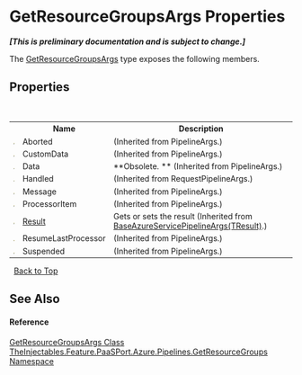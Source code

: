 # GetResourceGroupsArgs Properties
 _**\[This is preliminary documentation and is subject to change.\]**_

The <a href="87419f14-e51f-5946-b8a6-a31f0d169a67">GetResourceGroupsArgs</a> type exposes the following members.


## Properties
&nbsp;<table><tr><th></th><th>Name</th><th>Description</th></tr><tr><td>![Public property](media/pubproperty.gif "Public property")</td><td>Aborted</td><td> (Inherited from PipelineArgs.)</td></tr><tr><td>![Public property](media/pubproperty.gif "Public property")</td><td>CustomData</td><td> (Inherited from PipelineArgs.)</td></tr><tr><td>![Public property](media/pubproperty.gif "Public property")</td><td>Data</td><td> **Obsolete. ** (Inherited from PipelineArgs.)</td></tr><tr><td>![Public property](media/pubproperty.gif "Public property")</td><td>Handled</td><td> (Inherited from RequestPipelineArgs.)</td></tr><tr><td>![Public property](media/pubproperty.gif "Public property")</td><td>Message</td><td> (Inherited from PipelineArgs.)</td></tr><tr><td>![Public property](media/pubproperty.gif "Public property")</td><td>ProcessorItem</td><td> (Inherited from PipelineArgs.)</td></tr><tr><td>![Public property](media/pubproperty.gif "Public property")</td><td><a href="bd53cdee-a128-e4bd-1754-444db41f764e">Result</a></td><td>
Gets or sets the result
 (Inherited from <a href="028f1479-558a-4c5b-6096-6f2a7868cb75">BaseAzureServicePipelineArgs(TResult)</a>.)</td></tr><tr><td>![Protected property](media/protproperty.gif "Protected property")</td><td>ResumeLastProcessor</td><td> (Inherited from PipelineArgs.)</td></tr><tr><td>![Public property](media/pubproperty.gif "Public property")</td><td>Suspended</td><td> (Inherited from PipelineArgs.)</td></tr></table>&nbsp;
<a href="#getresourcegroupsargs-properties">Back to Top</a>

## See Also


#### Reference
<a href="87419f14-e51f-5946-b8a6-a31f0d169a67">GetResourceGroupsArgs Class</a><br /><a href="3cea148e-ef6f-7e1d-53e5-19c27908723a">TheInjectables.Feature.PaaSPort.Azure.Pipelines.GetResourceGroups Namespace</a><br />
